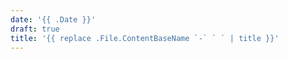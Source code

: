 ```yaml
---
date: '{{ .Date }}'
draft: true
title: '{{ replace .File.ContentBaseName `-` ` ` | title }}'
---
```




